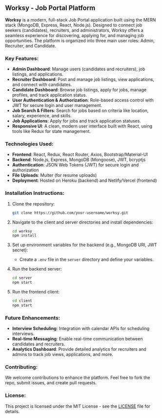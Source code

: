 ## Worksy - Job Portal Platform

**Worksy** is a modern, full-stack Job Portal application built using the MERN stack (MongoDB, Express, React, Node.js). Designed to connect job seekers (candidates), recruiters, and administrators, Worksy offers a seamless experience for discovering, applying for, and managing job opportunities. The platform is organized into three main user roles: Admin, Recruiter, and Candidate.

### Key Features:
- **Admin Dashboard**: Manage users (candidates and recruiters), job listings, and applications.
- **Recruiter Dashboard**: Post and manage job listings, view applications, and connect with candidates.
- **Candidate Dashboard**: Browse job listings, apply for jobs, manage profiles, and track application status.
- **User Authentication & Authorization**: Role-based access control with JWT for secure login and user management.
- **Job Search & Filters**: Search for jobs based on criteria like location, salary, experience, and skills.
- **Job Applications**: Apply for jobs and track application statuses.
- **Responsive UI**: A clean, modern user interface built with React, using tools like Redux for state management.

### Technologies Used:
- **Frontend**: React, Redux, React Router, Axios, Bootstrap/Material-UI
- **Backend**: Node.js, Express, MongoDB (Mongoose), JWT, bcryptjs
- **Authentication**: JSON Web Tokens (JWT) for secure login and authorization
- **File Uploads**: Multer (for resume uploads)
- **Deployment**: Hosted on Heroku (backend) and Netlify/Vercel (frontend)

### Installation Instructions:

1. Clone the repository:
   ```bash
   git clone https://github.com/your-username/worksy.git
   ```

2. Navigate to the client and server directories and install dependencies:
   ```bash
   cd worksy
   npm install
   ```

3. Set up environment variables for the backend (e.g., MongoDB URI, JWT secret):
   - Create a `.env` file in the `server` directory and define your variables.
   
4. Run the backend server:
   ```bash
   cd server
   npm start
   ```

5. Run the frontend client:
   ```bash
   cd client
   npm start
   ```

### Future Enhancements:
- **Interview Scheduling**: Integration with calendar APIs for scheduling interviews.
- **Real-time Messaging**: Enable real-time communication between candidates and recruiters.
- **Analytics Dashboard**: Provide detailed analytics for recruiters and admins to track job views, applications, and more.

### Contributing:
We welcome contributions to enhance the platform. Feel free to fork the repo, submit issues, and create pull requests.

### License:
This project is licensed under the MIT License - see the [LICENSE](LICENSE) file for details.
